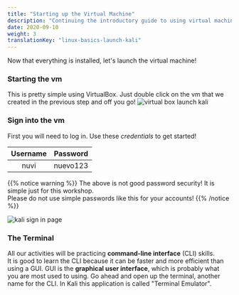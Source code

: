 ```yaml
---
title: "Starting up the Virtual Machine"
description: "Continuing the introductory guide to using virtual machines."
date: 2020-09-10
weight: 3
translationKey: "linux-basics-launch-kali"
---
```


Now that everything is installed, let's launch the virtual machine!

### Starting the vm
This is pretty simple using VirtualBox. Just double click on the vm that we created in the previous step and off you go!
![virtual box launch kali](../images/kali-launch.JPG?classes=border,shadow)

### Sign into the vm
First you will need to log in. Use these *credentials* to get started!

| Username | Password |
| :---: | :---: |
| nuvi | nuevo123 |

{{% notice warning %}}
The above is not good password security! It is simple just for this workshop.  
Please do not use simple passwords like this for your accounts!
{{% /notice %}}

![kali sign in page](../images/kali-sign-in.JPG?classes=border,shadow)

### The Terminal
All our activities will be practicing <b>command-line interface</b> (CLI) skills.  
It is good to learn the CLI because it can be faster and more efficient than using a GUI.
GUI is the <b>graphical user interface</b>, which is probably what you are most used to using.
Go ahead and open up the terminal, another name for the CLI.
In Kali this application is called "Terminal Emulator".